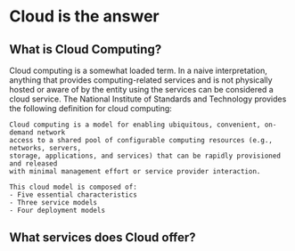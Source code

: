 # Cloud is the answer


## What is Cloud Computing?

Cloud computing is a somewhat loaded term. In a naive interpretation, anything 
that provides computing-related services and is not physically hosted or aware of 
by the entity using the services can be considered a cloud service. The National 
Institute of Standards and Technology provides the following definition for cloud 
computing:

```{important}
Cloud computing is a model for enabling ubiquitous, convenient, on-demand network 
access to a shared pool of configurable computing resources (e.g., networks, servers, 
storage, applications, and services) that can be rapidly provisioned and released 
with minimal management effort or service provider interaction.

This cloud model is composed of:
- Five essential characteristics
- Three service models
- Four deployment models
```

## What services does Cloud offer?


